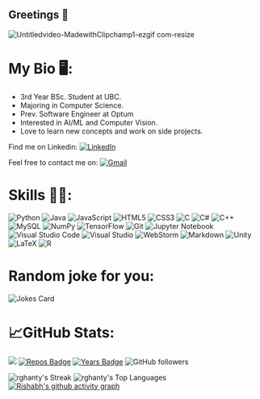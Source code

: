 ## Greetings 👋

![Untitledvideo-MadewithClipchamp1-ezgif com-resize](https://github.com/rghanty/rghanty/assets/99227180/2dca89e6-e5e1-4e47-a954-428944db1860)


# My Bio 🖥️:
 - 3rd Year BSc. Student at UBC.
 - Majoring in Computer Science.
 - Prev. Software Engineer at Optum
 - Interested in AI/ML and Computer Vision.
 - Love to learn new concepts and work on side projects.

Find me on Linkedin: [![LinkedIn](https://img.shields.io/badge/linkedin-%230077B5.svg?style=for-the-badge&logo=linkedin&logoColor=white)](https://www.linkedin.com/in/rishabh-ghanty-b1758a211/)

Feel free to contact me on: [![Gmail](https://img.shields.io/badge/Gmail-D14836?style=for-the-badge&logo=gmail&logoColor=white)](mailto:rishabhg260203@gmail.com)


# Skills 👨‍💻:
![Python](https://img.shields.io/badge/python-3670A0?style=for-the-badge&logo=python&logoColor=ffdd54) 
![Java](https://img.shields.io/badge/java-%23ED8B00.svg?style=for-the-badge&logo=openjdk&logoColor=white)
![JavaScript](https://img.shields.io/badge/javascript-%23323330.svg?style=for-the-badge&logo=javascript&logoColor=%23F7DF1E)
![HTML5](https://img.shields.io/badge/html5-%23E34F26.svg?style=for-the-badge&logo=html5&logoColor=white)
![CSS3](https://img.shields.io/badge/css3-%231572B6.svg?style=for-the-badge&logo=css3&logoColor=white)
![C](https://img.shields.io/badge/c-%2300599C.svg?style=for-the-badge&logo=c&logoColor=white)
![C#](https://img.shields.io/badge/c%23-%23239120.svg?style=for-the-badge&logo=csharp&logoColor=white)
![C++](https://img.shields.io/badge/c++-%2300599C.svg?style=for-the-badge&logo=c%2B%2B&logoColor=white)
![MySQL](https://img.shields.io/badge/mysql-4479A1.svg?style=for-the-badge&logo=mysql&logoColor=white)
![NumPy](https://img.shields.io/badge/numpy-%23013243.svg?style=for-the-badge&logo=numpy&logoColor=white)
![TensorFlow](https://img.shields.io/badge/TensorFlow-%23FF6F00.svg?style=for-the-badge&logo=TensorFlow&logoColor=white)
![Git](https://img.shields.io/badge/git-%23F05033.svg?style=for-the-badge&logo=git&logoColor=white)
![Jupyter Notebook](https://img.shields.io/badge/jupyter-%23FA0F00.svg?style=for-the-badge&logo=jupyter&logoColor=white)
![Visual Studio Code](https://img.shields.io/badge/Visual%20Studio%20Code-0078d7.svg?style=for-the-badge&logo=visual-studio-code&logoColor=white)
![Visual Studio](https://img.shields.io/badge/Visual%20Studio-5C2D91.svg?style=for-the-badge&logo=visual-studio&logoColor=white)
![WebStorm](https://img.shields.io/badge/webstorm-143?style=for-the-badge&logo=webstorm&logoColor=white&color=black)
![Markdown](https://img.shields.io/badge/markdown-%23000000.svg?style=for-the-badge&logo=markdown&logoColor=white)
![Unity](https://img.shields.io/badge/unity-%23000000.svg?style=for-the-badge&logo=unity&logoColor=white)
![LaTeX](https://img.shields.io/badge/latex-%23008080.svg?style=for-the-badge&logo=latex&logoColor=white)
![R](https://img.shields.io/badge/r-%23276DC3.svg?style=for-the-badge&logo=r&logoColor=white)


# Random joke for you:
![Jokes Card](https://readme-jokes.vercel.app/api?hideBorder&theme=cobalt)


# 📈GitHub Stats:
![](https://komarev.com/ghpvc/?username=rghanty&color=blue&abbreviated=true)
[![Repos Badge](https://badges.pufler.dev/repos/rghanty)](https://badges.pufler.dev)
[![Years Badge](https://badges.pufler.dev/years/rghanty)](https://badges.pufler.dev)
![GitHub followers](https://img.shields.io/github/followers/rghanty)







![rghanty's Streak](https://github-readme-streak-stats.herokuapp.com/?user=rghanty&theme=algolia&hide_border=true)
![rghanty's Top Languages](https://github-readme-stats.vercel.app/api/top-langs/?username=rghanty&theme=algolia&show_icons=true&hide_border=true&layout=compact)
[![Rishabh's github activity graph](https://github-readme-activity-graph.vercel.app/graph?username=rghanty&bg_color=281f28&color=9588f1&line=ea1a44&point=876cea&area=true&hide_border=true)](https://github.com/ashutosh00710/github-readme-activity-graph)
<!--
**rghanty/rghanty** is a ✨ _special_ ✨ repository because its `README.md` (this file) appears on your GitHub profile.

Here are some ideas to get you started:

- 🔭 I’m currently working on ...
- 🌱 I’m currently learning ...
- 👯 I’m looking to collaborate on ...
- 🤔 I’m looking for help with ...
- 💬 Ask me about ...
- 📫 How to reach me: ...
- 😄 Pronouns: ...
- ⚡ Fun fact: ...
-->
